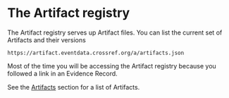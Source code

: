 # The Artifact registry

The Artifact registry serves up Artifact files. You can list the current set of Artifacts and their versions

    https://artifact.eventdata.crossref.org/a/artifacts.json

Most of the time you will be accessing the Artifact registry because you followed a link in an Evidence Record.

See the [Artifacts](../data/artifacts) section for a list of Artifacts.

